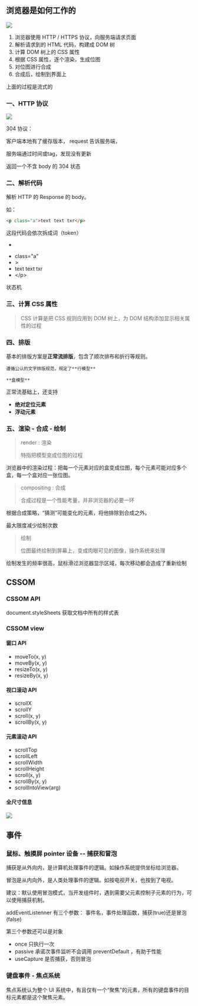 ## 浏览器是如何工作的



![](http://file.wangsijie.top/share/chongxuefe/6391573a276c47a9a50ae0cbd2c5844c.jpg)

1. 浏览器使用 HTTP / HTTPS 协议，向服务端请求页面
2. 解析请求到的 HTML 代码，构建成 DOM 树
3. 计算 DOM 树上的 CSS 属性
4. 根据 CSS 属性，逐个渲染，生成位图
5. 对位图进行合成
6. 合成后，绘制到界面上



上面的过程是流式的



### 一、HTTP 协议

![](http://file.wangsijie.top/share/chongxuefe/3db5e0f362bc276b83c7564430ecb0a1.jpg)

304 协议：

客户端本地有了缓存版本， request 告诉服务端，

服务端通过时间或tag，发现没有更新

返回一个不含 body 的 304 状态



### 二、解析代码

解析 HTTP 的 Response 的 body。

如：

```html
<p class="a">text text txr</p>
```

这段代码会依次拆成词（token）

- <p
- class="a"
- \>
- text text txr
- </p\>



状态机



### 三、计算 CSS 属性



>  CSS 计算是把 CSS 规则应用到 DOM 树上，为 DOM 结构添加显示相关属性的过程



### 四、排版



基本的排版方案是**正常流排版**，包含了顺次排布和折行等规则。

	遵循公认的文字排版规范，规定了**行模型**
	
	**盒模型**

正常流基础上，还支持

- **绝对定位元素**
- **浮动元素**



### 五、渲染 - 合成 - 绘制

> render : 渲染
>
> 特指把模型变成位图的过程

浏览器中的渲染过程：把每一个元素对应的盒变成位图，每个元素可能对应多个盒，每一个盒对应一张位图。



> compositing : 合成
>
> 合成过程是一个性能考量，并非浏览器的必要一环

根据合成策略，“猜测”可能变化的元素，将他排除到合成之外。

最大限度减少绘制次数



> 绘制
>
> 位图最终绘制到屏幕上，变成肉眼可见的图像，操作系统来处理

绘制发生的频率很高，鼠标滑过浏览器显示区域，每次移动都会造成了重新绘制



## CSSOM

### CSSOM API

document.styleSheets 获取文档中所有的样式表



### CSSOM view



#### 窗口 API

- moveTo(x,  y)
- moveBy(x, y)
- resizeTo(x, y)
- resizeBy(x, y)



#### 视口滚动 API

- scrollX
- scrollY
- scroll(x, y)
- scrollBy(x, y)



#### 元素滚动 API

- scrollTop
- scrollLeft
- scrollWidth
- scrollHeight
- scroll(x, y)
- scrollBy(x, y)
- scrollIntoView(arg)



#### 全尺寸信息

![](http://file.wangsijie.top/share/chongxuefe/b6c7281d86eb7214edf17069f95ae610.png)

## 事件

### 鼠标、触摸屏 pointer 设备 -- 捕获和冒泡

捕获是从外向内，是计算机处理事件的逻辑。如操作系统提供坐标给浏览器。

冒泡是从内向外，是人类处理事件的逻辑。如按电视开关，也按到了电视。



建议：默认使用冒泡模式，当开发组件时，遇到需要父元素控制子元素的行为，可以使用捕获机制。



addEventListenner 有三个参数： 事件名，事件处理函数，捕获(true)还是冒泡(false)

第三个参数还可以是对象

- once 只执行一次
- passive 承诺次事件监听不会调用 preventDefault ，有助于性能
- useCapture 是否捕获，否则冒泡



### 键盘事件 - 焦点系统

焦点系统认为整个 UI 系统中，有且仅有一个“聚焦”的元素，所有的键盘事件的目标元素都是这个聚焦元素。